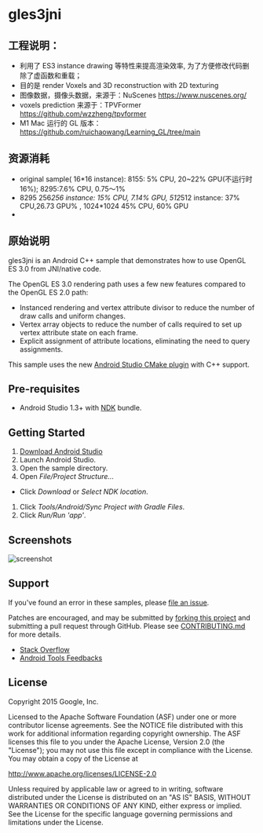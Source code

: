 # gles3jni

## 工程说明：
- 利用了 ES3  instance drawing 等特性来提高渲染效率, 为了方便修改代码删除了虚函数和重载；
- 目的是 render Voxels and 3D reconstruction with 2D texturing
- 图像数据，摄像头数据，来源于：NuScenes https://www.nuscenes.org/
- voxels prediction 来源于：TPVFormer https://github.com/wzzheng/tpvformer
- M1 Mac 运行的 GL 版本：https://github.com/ruichaowang/Learning_GL/tree/main

## 资源消耗

- original sample( 16*16 instance): 8155: 5% CPU, 20~22% GPU(不运行时 16%); 8295:7.6% CPU, 0.75～1%
- 8295 256*256 instance: 15% CPU, 7.14% GPU, 512*512 instance: 37% CPU,26.73 GPU% , 1024*1024 45% CPU, 60% GPU
- 

## 原始说明

gles3jni is an Android C++ sample that demonstrates how to use OpenGL ES 3.0
from JNI/native code.

The OpenGL ES 3.0 rendering path uses a few new features compared to the OpenGL
ES 2.0 path:

- Instanced rendering and vertex attribute divisor to reduce the number of draw
  calls and uniform changes.
- Vertex array objects to reduce the number of calls required to set up vertex
  attribute state on each frame.
- Explicit assignment of attribute locations, eliminating the need to query
  assignments.

This sample uses the new
[Android Studio CMake plugin](http://tools.android.com/tech-docs/external-c-builds)
with C++ support.

## Pre-requisites

- Android Studio 1.3+ with [NDK](https://developer.android.com/ndk/) bundle.

## Getting Started

1. [Download Android Studio](http://developer.android.com/sdk/index.html)
1. Launch Android Studio.
1. Open the sample directory.
1. Open *File/Project Structure...*

- Click *Download* or *Select NDK location*.

1. Click *Tools/Android/Sync Project with Gradle Files*.
1. Click *Run/Run 'app'*.

## Screenshots

![screenshot](screenshot.png)

## Support

If you've found an error in these samples, please
[file an issue](https://github.com/googlesamples/android-ndk/issues/new).

Patches are encouraged, and may be submitted by
[forking this project](https://github.com/googlesamples/android-ndk/fork) and
submitting a pull request through GitHub. Please see
[CONTRIBUTING.md](../CONTRIBUTING.md) for more details.

- [Stack Overflow](http://stackoverflow.com/questions/tagged/android-ndk)
- [Android Tools Feedbacks](http://tools.android.com/feedback)

## License

Copyright 2015 Google, Inc.

Licensed to the Apache Software Foundation (ASF) under one or more contributor
license agreements. See the NOTICE file distributed with this work for
additional information regarding copyright ownership. The ASF licenses this file
to you under the Apache License, Version 2.0 (the "License"); you may not use
this file except in compliance with the License. You may obtain a copy of the
License at

http://www.apache.org/licenses/LICENSE-2.0

Unless required by applicable law or agreed to in writing, software distributed
under the License is distributed on an "AS IS" BASIS, WITHOUT WARRANTIES OR
CONDITIONS OF ANY KIND, either express or implied. See the License for the
specific language governing permissions and limitations under the License.
